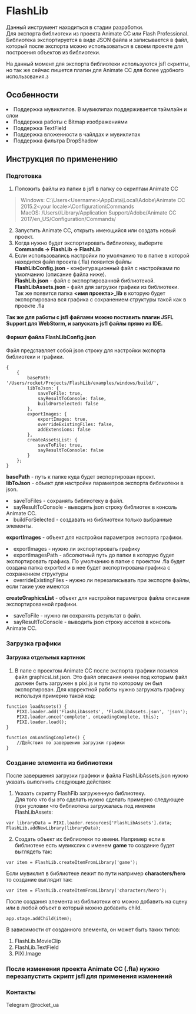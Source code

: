 

# FlashLib
Данный инструмент находиться в стадии разработки.  
Для экспорта библиотеки из проекта Animate CC или Flash Professional.  
Библиотека экспортируется в виде JSON файла и записывается в файл, который после экспорта можно использоваться в своем проекте для построения объектов из библиотеки.

На данный момент для экспорта библиотеки используются jsfl скрипты, но так же сейчас пишется плагин для Animate CC для более удобного использования.з

## Особенности
<li> Поддержка мувиклипов. В мувиклипах поддерживается таймлайн и слои
<li> Поддержка работы с Bitmap изображениями
<li> Поддержка TextField
<li> Поддержка вложенности в чайлдах и мувиклипах
<li> Поддержка фильтра DropShadow


## Инструкция по применению

### Подготовка
1. Положить файлы из папки в jsfl в папку со скриптам Animate CC
>Windows: C:\Users\<Username>\AppData\Local\Adobe\Animate CC 2015.2\<your locale>\Configuration\Commands\
>MacOS: /Users/<Username>/Library/Application Support/Adobe/Animate CC 2017/en_US/Configuration/Commands/
2. Запустить Animate CC, открыть имеющийся или создать новый проект.
3. Когда нужно будет экспортировать библиотеку, выберите **Commands -> FlashLib -> FlashLib**
4. Если использовались настройки по умолчанию то в папке в которой находится файл проекта (.fla) появится файлы  
**FlashLibConfig.json** - конфигурационный файл с настройками по умолчанию (описание файла ниже).  
**FlashLib.json** - файл с экспортированной библиотекой.  
**FlashLibAssets.json** - файл для загрузки графики из библиотеки.  
Так же появится папка **<имя проекта>_lib** в которую будет экспортирована вся графика с сохранением структуры такой как в проекте .fla

**Так же для работы с jsfl файлами можно поставить плагин JSFL Support для WebStorm, и запускать jsfl файлы прямо из IDE.**

#### Формат файла FlashLibConfig.json
Файл представляет собой json строку для настройки экспорта библиотеки и графики.
```
{
    {
        basePath: '/Users/rocket/Projects/FlashLib/examples/windows/build/',
        libToJson: {
            saveToFile: true,
            sayResultToConsole: false,
            buildForSelected: false
        },
        exportImages: {
            exportImages: true,
            overrideExistingFiles: false,
            addExtensions: false
        },
        createAssetsList: {
            saveToFile: true,
            sayResultToConsole: false
        }
    };
}
```
**basePath** - путь к папке куда будет экспортирован проект.  
**libToJson** - объект для настройки параметров экспорта библиотеки в json.
<li> saveToFiles - сохранять библиотеку в файл.
<li> sayResultToConsole - выводить json строку библиотек в консоль Animate CC.
<li> buildForSelected - создавать из библиотеки только выбранные элементы.
  
**exportImages** - объект для настройки параметров экспорта графики.
<li> exportImages - нужно ли экспортировать графику
<li> exportImagesPath - абсолютный путь до папки в которую будет экспортировать графика. По умолчанию в папке с проектом .fla 
будет создана папка exported и в нее будет экспортирована графика с сохранением структуры
<li> overrideExistingFiles - нужно ли перезаписывать при экспорте файлы, если такие уже имеются
  
**createGraphicsList** - объект для настройки параметров файла описания экспортированной графики.
<li> saveToFile - нужно ли сохранять результат в файл.
<li> sayResultToConsole - выводить json строку ассетов в консоль Animate CC.

### Загрузка графики
#### Загрузка отдельных картинок
1. В папе с проектом Animate CC после экспорта графики повился файл graphicsList.json.
Это файл описания имени под которым файл должен быть загружен в pixi.js и пути по которому он был экспортирован.
Для корректной работы нужно загружать графику используя примерно такой код:
```
function loadAssets() {
    PIXI.loader.add('FlashLibAssets', 'FlashLibAssets.json', 'json');
    PIXI.loader.once('complete', onLoadingComplete, this);
    PIXI.loader.load();
}

function onLoadingComplete() {
    //Действия по завершению загрузки графики
}
```

### Создание элемента из библиотеки
После завершения загрузки графики и файла FlashLibAssets.json нужно указать выполнить следующие действия:
1. Указать скрипту FlashFib загруженную библиотеку.  
Для того что бы это сделать нужно сделать примерно следующее (при условии что библиотека загружалась под именем FlashLibAssets:
```
var libraryData = PIXI.loader.resources['FlashLibAssets'].data;
FlashLib.addNewLibrary(libraryData);
```
2. Создать объект их библиотеки по имени.
Например если в библиотеке есть мувикслик с именем **game** то создание будет выглядеть так:
```
var item = FlashLib.createItemFromLibrary('game');
```
Если мувиклип в библиотеке лежит по пути например **characters/hero** то создание выглядит так:
```
var item = FlashLib.createItemFromLibrary('characters/hero');
```
После создания элемента из библиотеки его можно добавить на сцену или в любой объект в который можно добавить child.  
```
app.stage.addChild(item);
```
В зависимости от созданного элемента, он может быть таких типов:
1. FlashLib.MovieClip
2. FlashLib.TextField
3. PIXI.Image

### После изменения проекта Animate CC (.fla) нужно перезапустить скрипт jsfl для применения изменений

### Контакты
Telegram @rocket_ua